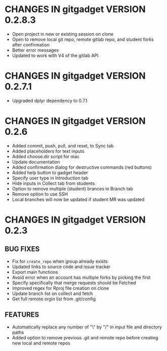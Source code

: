 # CHANGES IN gitgadget VERSION 0.2.8.3

* Open project in new or existing session on clone
* Open to remove local git repo, remote gitlab repo, and student forks after confirmation
* Better error messages
* Updated to work with V4 of the gitlab API

# CHANGES IN gitgadget VERSION 0.2.7.1

* Upgraded dplyr dependency to 0.7.1

# CHANGES IN gitgadget VERSION 0.2.6

- Added commit, push, pull, and reset, to Sync tab
- Added placeholders for text inputs
- Added choose.dir script for mac
- Update documentation
- Added confirmation dialog for destructive commands (red buttons)
- Added help button to gadget header
- Specify user type in Introduction tab
- Hide inputs in Collect tab from students
- Option to remove multiple (student) brances in Branch tab
- Remove option to use SSH
- Local branches will now be updated if student MR was updated

# CHANGES IN gitgadget VERSION 0.2.3

## BUG FIXES

- Fix for `create_repo` when group already exists
- Updated links to source code and issue tracker
- Export main functions
- Avoid error when an account has multiple forks by picking the first
- Specify specifically that merge requests should be Fetched
- Improved regex for Rproj file creation on clone
- Update branch list on collect and fetch
- Get full remote orgin list from .git/config

## FEATURES 

- Automatically replace any number of "\\" by "/" in input file and directory paths
- Added option to remove previous .git and remote repo before creating new local and remote repos
